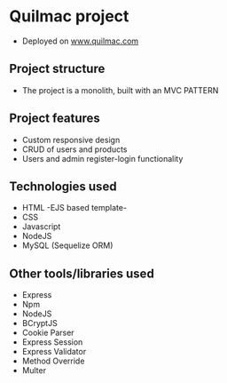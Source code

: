 # Quilmac project
  - Deployed on www.quilmac.com

## Project structure
  - The project is a monolith, built with an MVC PATTERN

## Project features
  - Custom responsive design
  - CRUD of users and products
  - Users and admin register-login functionality

## Technologies used
  - HTML -EJS based template-
  - CSS
  - Javascript
  - NodeJS
  - MySQL (Sequelize ORM)

## Other tools/libraries used

- Express
- Npm
- NodeJS 
- BCryptJS 
- Cookie Parser 
- Express Session 
- Express Validator 
- Method Override 
- Multer


